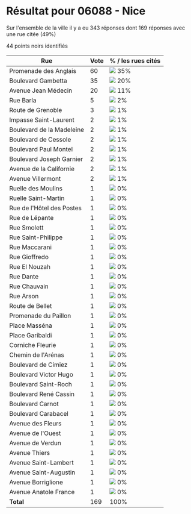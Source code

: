 # Résultat pour 06088 - Nice

Sur l'ensemble de la ville il y a eu 343 réponses dont 169 réponses avec une rue citée (49%)

44 points noirs identifiés

| Rue | Vote | % / les rues cités|
|-----|------|-------------------|
| Promenade des Anglais | 60 | <img src="../../img/bar_35.gif" />&nbsp;35%|
| Boulevard Gambetta | 35 | <img src="../../img/bar_20.gif" />&nbsp;20%|
| Avenue Jean Médecin | 20 | <img src="../../img/bar_11.gif" />&nbsp;11%|
| Rue Barla | 5 | <img src="../../img/bar_2.gif" />&nbsp;2%|
| Route de Grenoble | 3 | <img src="../../img/bar_1.gif" />&nbsp;1%|
| Impasse Saint-Laurent | 2 | <img src="../../img/bar_1.gif" />&nbsp;1%|
| Boulevard de la Madeleine | 2 | <img src="../../img/bar_1.gif" />&nbsp;1%|
| Boulevard de Cessole | 2 | <img src="../../img/bar_1.gif" />&nbsp;1%|
| Boulevard Paul Montel | 2 | <img src="../../img/bar_1.gif" />&nbsp;1%|
| Boulevard Joseph Garnier | 2 | <img src="../../img/bar_1.gif" />&nbsp;1%|
| Avenue de la Californie | 2 | <img src="../../img/bar_1.gif" />&nbsp;1%|
| Avenue Villermont | 2 | <img src="../../img/bar_1.gif" />&nbsp;1%|
| Ruelle des Moulins | 1 | <img src="../../img/bar_0.gif" />&nbsp;0%|
| Ruelle Saint-Martin | 1 | <img src="../../img/bar_0.gif" />&nbsp;0%|
| Rue de l'Hôtel des Postes | 1 | <img src="../../img/bar_0.gif" />&nbsp;0%|
| Rue de Lépante | 1 | <img src="../../img/bar_0.gif" />&nbsp;0%|
| Rue Smolett | 1 | <img src="../../img/bar_0.gif" />&nbsp;0%|
| Rue Saint-Philippe | 1 | <img src="../../img/bar_0.gif" />&nbsp;0%|
| Rue Maccarani | 1 | <img src="../../img/bar_0.gif" />&nbsp;0%|
| Rue Gioffredo | 1 | <img src="../../img/bar_0.gif" />&nbsp;0%|
| Rue El Nouzah | 1 | <img src="../../img/bar_0.gif" />&nbsp;0%|
| Rue Dante | 1 | <img src="../../img/bar_0.gif" />&nbsp;0%|
| Rue Chauvain | 1 | <img src="../../img/bar_0.gif" />&nbsp;0%|
| Rue Arson | 1 | <img src="../../img/bar_0.gif" />&nbsp;0%|
| Route de Bellet | 1 | <img src="../../img/bar_0.gif" />&nbsp;0%|
| Promenade du Paillon | 1 | <img src="../../img/bar_0.gif" />&nbsp;0%|
| Place Masséna | 1 | <img src="../../img/bar_0.gif" />&nbsp;0%|
| Place Garibaldi | 1 | <img src="../../img/bar_0.gif" />&nbsp;0%|
| Corniche Fleurie | 1 | <img src="../../img/bar_0.gif" />&nbsp;0%|
| Chemin de l'Arénas | 1 | <img src="../../img/bar_0.gif" />&nbsp;0%|
| Boulevard de Cimiez | 1 | <img src="../../img/bar_0.gif" />&nbsp;0%|
| Boulevard Victor Hugo | 1 | <img src="../../img/bar_0.gif" />&nbsp;0%|
| Boulevard Saint-Roch | 1 | <img src="../../img/bar_0.gif" />&nbsp;0%|
| Boulevard René Cassin | 1 | <img src="../../img/bar_0.gif" />&nbsp;0%|
| Boulevard Carnot | 1 | <img src="../../img/bar_0.gif" />&nbsp;0%|
| Boulevard Carabacel | 1 | <img src="../../img/bar_0.gif" />&nbsp;0%|
| Avenue des Fleurs | 1 | <img src="../../img/bar_0.gif" />&nbsp;0%|
| Avenue de l'Ouest | 1 | <img src="../../img/bar_0.gif" />&nbsp;0%|
| Avenue de Verdun | 1 | <img src="../../img/bar_0.gif" />&nbsp;0%|
| Avenue Thiers | 1 | <img src="../../img/bar_0.gif" />&nbsp;0%|
| Avenue Saint-Lambert | 1 | <img src="../../img/bar_0.gif" />&nbsp;0%|
| Avenue Saint-Augustin | 1 | <img src="../../img/bar_0.gif" />&nbsp;0%|
| Avenue Borriglione | 1 | <img src="../../img/bar_0.gif" />&nbsp;0%|
| Avenue Anatole France | 1 | <img src="../../img/bar_0.gif" />&nbsp;0%|
| **Total** | 169 | 100%|
